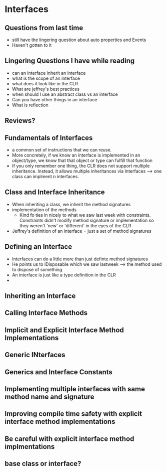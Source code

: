 # Interfaces

## Questions from last time
- still have the lingering question about auto properties and Events
- Haven't gotten to it

## Lingering Questions I have while reading
- can an interface inherit an interface
- what is the scope of an interface
- what does it look like in the CLR
- What are jeffrey's best practices
- when should I use an abstract class vs an interface
- Can you have other things in an interface 
- What is reflection

## Reviews?

## Fundamentals of Interfaces
- a common set of instructions that we can reuse. 
- More concretely, if we know an interface is implemented in an object/type, we know that that object or type can fulfill that function
- If you only remember one thing, the CLR does not support multiple inheritance. Instead, it allows multiple inheritances via Interfaces --> one class can implment n  interfaces.
## Class and Interface Inheritance
- When inheriting a class, we inherit the method signatures
- implementation of the methods
    - Kind fo ties in nicely to what we saw last week with constraints. Constraints didn't modify method signature or implementation so they weren't 'new' or 'different' in the eyes of the CLR
- Jeffrey's definition of an interface = just a set of method signatures
## Defining an Interface
- Interfaces can do a little more than just definte method signatures
- He points us to IDisposable which we saw lastweek --> the method used to dispose of something
- An interface is just like a type definition in the CLR
- 
## Inheriting an Interface

## Calling Interface Methods

## Implicit and Explicit Interface Method Implementations

## Generic INterfaces

## Generics and Interface Constants

## Implementing multiple interfaces with same method name and signature

## Improving compile time safety with explicit interface method implementations

## Be careful with explicit interface method implmentations

## base class or interface?